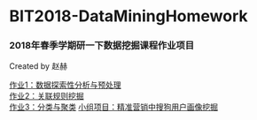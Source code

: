 # BIT2018-DataMiningHomework
### 2018年春季学期研一下数据挖掘课程作业项目
Created by 赵赫  

[作业1：数据探索性分析与预处理](https://github.com/zhaohe1995/BIT2018-DataMiningHomework/tree/master/Homework1)  
[作业2：关联规则挖掘](https://github.com/zhaohe1995/BIT2018-DataMiningHomework/tree/master/Homework2)  
[作业3：分类与聚类](https://github.com/zhaohe1995/BIT2018-DataMiningHomework/tree/master/Homework3)
[小组项目：精准营销中搜狗用户画像挖掘](https://github.com/zhaohe1995/BIT2018-DataMiningHomework/tree/master/Project)
